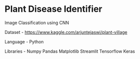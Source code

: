 # Plant Disease Identifier
Image Classification using CNN

Dataset - https://www.kaggle.com/arjuntejaswi/plant-village

Language - Python

Libraries - Numpy
            Pandas
            Matplotlib
            Streamlit
            Tensorflow
            Keras

